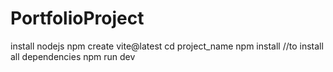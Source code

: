 # PortfolioProject
install nodejs
npm create vite@latest
cd project_name
npm install //to install all dependencies
npm run dev
